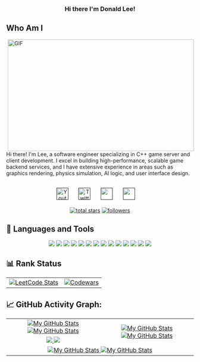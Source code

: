 <h3 align="center">
  Hi there I'm Donald Lee!
</h3>


## Who Am I
<div>
  <img align="right" alt="GIF" src="https://imgur.com/vC9nXzZ.gif?raw=true" width="500" height="300" />
</div>
<p>Hi there! I'm Lee, a software engineer specializing in C++ game server and client development. I excel in building high-performance, scalable game backend services, and I have extensive experience in areas such as graphics rendering, physics simulation, AI logic, and user interface design.</p>
<br/>

<!-- Social icons section -->
<div align="center">
  <a href=""><img width="32px" alt="Youtube" title="Youtube" src="https://img.icons8.com/doodle/48/000000/youtube--v2.png"/></a>
  &#8287;&#8287;&#8287;&#8287;&#8287;
  <a href=""><img width="32px" alt="Twitter" title="Twitter" src="https://img.icons8.com/doodle/48/000000/twitter--v2.png"/></a>
  &#8287;&#8287;&#8287;&#8287;&#8287;
  <a href="" alt="Dev Pro Tips Discussion & Support Server"><img width="32px" src="https://img.icons8.com/doodle/48/000000/discord--v2.png"/></a>
  &#8287;&#8287;&#8287;&#8287;&#8287;
  <a href="" alt=""><img width="32px" src="https://img.icons8.com/doodle/48/000000/gmail-new.png"/></a>
  &#8287;&#8287;&#8287;&#8287;&#8287;
</div>

<br/>

<!-- Social badges section -->
<div align="center">
  <a href="https://github.com/donaldturinglee?tab=repositories&sort=stargazers">
    <img alt="total stars" title="Total stars on GitHub" src="https://custom-icon-badges.herokuapp.com/badge/dynamic/json?logo=star&color=55960c&labelColor=488207&label=Stars&style=for-the-badge&query=%24.stars&url=https://api.github-star-counter.workers.dev/user/donaldturinglee"/></a>
  <a href="https://github.com/donaldturinglee?tab=followers">
    <img alt="followers" title="Follow me on Github" src="https://custom-icon-badges.herokuapp.com/github/followers/donaldturinglee?color=236ad3&labelColor=1155ba&style=for-the-badge&logo=person-add&label=Follow&logoColor=white"/></a>
</div>

## 🚀 Languages and Tools
<div align="center">
    <a href = "https://www.markdownguide.org/basic-syntax/"><img src ="https://img.shields.io/badge/C%2B%2B-00599C?style=for-the-badge&logo=c%2B%2B&logoColor=white"></a>
    <a href = "https://www.markdownguide.org/basic-syntax/"><img src ="https://img.shields.io/badge/C-ED8B00?style=for-the-badge&logo=c&logoColor=white"></a>
    <a href = "https://www.markdownguide.org/basic-syntax/"><img src ="https://img.shields.io/badge/PostgreSQL-00000F?style=for-the-badge&logo=postgresql&logoColor=white"></a>
    <a href = "https://www.markdownguide.org/basic-syntax/"><img src ="https://img.shields.io/badge/Git-F05032?style=for-the-badge&logo=git&logoColor=white"></a>
    <a href = "https://www.markdownguide.org/basic-syntax/"><img src ="https://img.shields.io/badge/Arch_Linux-1793D1?style=for-the-badge&logo=arch-linux&logoColor=white"></a>
    <a href = "https://www.markdownguide.org/basic-syntax/"><img src ="https://img.shields.io/badge/Lua-2C2D72?style=for-the-badge&logo=lua&logoColor=white"></a>
    <a href = "https://www.markdownguide.org/basic-syntax/"><img src ="https://img.shields.io/badge/Shell_Script-121011?style=for-the-badge&logo=gnu-bash&logoColor=white"></a>
    <a href = "https://www.markdownguide.org/basic-syntax/"><img src ="https://img.shields.io/badge/unrealengine-%23313131.svg?style=for-the-badge&logo=unrealengine&logoColor=white"></a>
    <a href = "https://www.markdownguide.org/basic-syntax/"><img src ="https://img.shields.io/badge/Battle.net-000?style=for-the-badge&logo=battle.net&logoColor=148EFF"></a>
    <a href = "https://www.markdownguide.org/basic-syntax/"><img src ="https://img.shields.io/badge/Steam-000000?style=for-the-badge&logo=steam&logoColor=white"></a>
    <a href = "https://www.markdownguide.org/basic-syntax/"><img src ="https://img.shields.io/badge/VIM-%2311AB00.svg?&style=for-the-badge&logo=vim&logoColor=white"></a>
    <a href = "https://www.markdownguide.org/basic-syntax/"><img src ="https://img.shields.io/badge/GNU%20Bash-4EAA25?style=for-the-badge&logo=GNU%20Bash&logoColor=white"></a>
    <a href = "https://www.markdownguide.org/basic-syntax/"><img src ="https://img.shields.io/badge/CMake-%23008FBA.svg?style=for-the-badge&logo=cmake&logoColor=white"></a>
    <a href = "https://www.markdownguide.org/basic-syntax/"><img src ="https://img.shields.io/badge/docker-%230db7ed.svg?style=for-the-badge&logo=docker&logoColor=white"></a>
</div>

## 📊 Rank Status
<table align="center">
  <tr>
    <td align="center">
      <a href="https://github.com/donaldturinglee#leetcode-card">
        <img src="https://leetcard.jacoblin.cool/donaldturinglee?theme=light&font=source_code_pro" alt="LeetCode Stats" />
      </a>
    </td>
    <td align="center">
      <a href="https://github.com/donaldturinglee#codewars-card">
        <img src="https://github.r2v.ch/codewars?user=Donald%20Lee&theme=light&stroke=%23e6e6e6" alt="Codewars"  />
      </a>
    </td>
</table>

## 📈 GitHub Activity Graph:

<table align="center">
    <tr>
        <td align="center">
          <a href="https://github.com/donaldturinglee#gh-light-mode-only">
            <img src="https://github-readme-stats.vercel.app/api?username=donaldturinglee&show_icons=true&theme=default&include_all_commits=true#gh-light-mode-only" alt="My GitHub Stats"/>
          </a>
          <a href="https://github.com/vaibhavvikas#gh-dark-mode-only">
            <img src="https://github-readme-stats.vercel.app/api?username=donaldturinglee&show_icons=true&theme=tokyonight&include_all_commits=true#gh-dark-mode-only" alt="My GitHub Stats"/>
          </a>
      </td>
        <td rowspan="2" align="center">
          <a href="https://github.com/donaldturinglee#gh-light-mode-only">
            <img src="https://github-readme-stats.vercel.app/api/top-langs/?username=donaldturinglee&theme=default&langs_count=8#gh-light-mode-only" alt="My GitHub Stats"/>
          </a>
          <a href="https://github.com/donaldturinglee#gh-dark-mode-only">
            <img src="https://github-readme-stats.vercel.app/api/top-langs/?username=donaldturinglee&theme=tokyonight&langs_count=8#gh-dark-mode-only" alt="My GitHub Stats"/>
          </a>
      </td>
    </tr>
    <tr>
      <td align="center">
          <a href="https://github.com/donaldturinglee#gh-light-mode-only">
            <img src="https://github-readme-streak-stats.herokuapp.com/?user=donaldturinglee&theme=default"/>
          </a>
          <a href="https://github.com/donaldturinglee#gh-dark-mode-only">
            <img src="https://github-readme-streak-stats.herokuapp.com/?user=donaldturinglee&theme=tokyonight"/>
          </a>
      </td>
    </tr>
    <tr>
      <td colspan="2" align="center">
          <a href="https://github.com/donaldturinglee#gh-light-mode-only">
            <img src="https://github-readme-activity-graph.vercel.app/graph?username=donaldturinglee&bg_color=fffff0&color=708090&line=24292e&point=24292e&area=true&hide_border=true%22%20alt=%22My%20GitHub%20Stats%22" alt="My GitHub Stats"/>
          </a>
          <a href="https://github.com/donaldturinglee#gh-dark-mode-only">
            <img src="https://github-readme-activity-graph.vercel.app/graph?username=donaldturinglee&bg_color=fffff0&color=708090&line=24292e&point=24292e&area=true&hide_border=true%22%20alt=%22My%20GitHub%20Stats%22" alt="My GitHub Stats"/>
          </a>
      </td>
    </tr>
</table>

